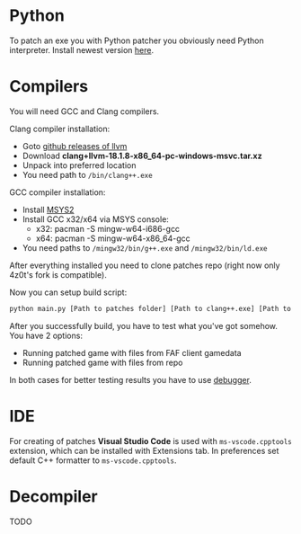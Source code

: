 # Python

To patch an exe you with Python patcher you obviously need Python interpreter.
Install newest version [here](https://www.python.org/downloads/).

# Compilers

You will need GCC and Clang compilers. 

Clang compiler installation:
* Goto [github releases of llvm](https://github.com/llvm/llvm-project/releases/tag/llvmorg-18.1.8)
* Download **clang+llvm-18.1.8-x86_64-pc-windows-msvc.tar.xz**
* Unpack into preferred location
* You need path to `/bin/clang++.exe`

GCC compiler installation:
* Install [MSYS2](https://www.msys2.org/)
* Install GCC x32/x64 via MSYS console:
    * x32: pacman -S mingw-w64-i686-gcc
    * x64: pacman -S mingw-w64-x86_64-gcc
* You need paths to `/mingw32/bin/g++.exe` and `/mingw32/bin/ld.exe`

After everything installed you need to clone patches repo (right now only 4z0t's fork is compatible).

Now you can setup build script:
```bat
python main.py [Path to patches folder] [Path to clang++.exe] [Path to ld.exe] [Path to g++.exe]
```
After you successfully build, you have to test what you've got somehow.
You have 2 options:
* Running patched game with files from FAF client gamedata
* Running patched game with files from repo

In both cases for better testing results you have to use [debugger](https://github.com/FAForever/FADeepProbe).

# IDE

For creating of patches **Visual Studio Code** is used with `ms-vscode.cpptools` extension, which can be installed with Extensions tab.
In preferences set default C++ formatter to `ms-vscode.cpptools`.

# Decompiler

TODO